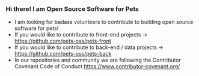 ### Hi there! I am Open Source Software for Pets

- I am looking for badass volunteers to contribute to building open source software for pets!
- If you would like to contribute to front-end projects -> https://github.com/pets-oss/pets-front
- If you would like to contribute to back-end / data projects -> https://github.com/pets-oss/pets-back
- In our repositories and community we are following the Contributor Covenant Code of Conduct https://www.contributor-covenant.org/
